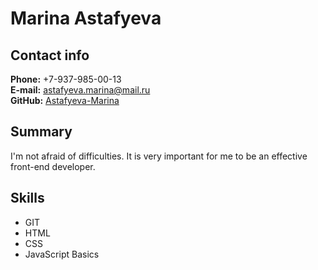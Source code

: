 # Marina Astafyeva #
## Contact info ##
**Phone:** +7-937-985-00-13  
**E-mail:** astafyeva.marina@mail.ru  
**GitHub:** [Astafyeva-Marina](https://github.com/Astafyeva-Marina)  
## Summary ##
I'm not afraid of difficulties. It is very important for me to be an effective front-end developer.
## Skills ##
- GIT
- HTML
- CSS
- JavaScript Basics
